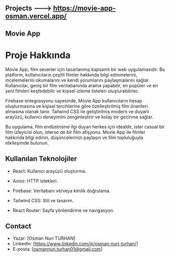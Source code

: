 ## Projects ---> https://movie-app-osman.vercel.app/


## Movie App

# Proje Hakkında

Movie App, film severler için tasarlanmış kapsamlı bir web uygulamasıdır. Bu platform, kullanıcıların çeşitli filmler hakkında bilgi edinmelerini, incelemelerini okumalarını ve kendi yorumlarını paylaşmalarını sağlar. Kullanıcılar, geniş bir film veritabanında arama yapabilir, en popüler ve en yeni filmleri keşfedebilir ve kişisel izleme listeleri oluşturabilirler.

Firebase entegrasyonu sayesinde, Movie App kullanıcıların hesap oluşturmasına ve kişisel tercihlerine göre özelleştirilmiş film önerileri almasına olanak tanır. Tailwind CSS ile geliştirilmiş modern ve duyarlı arayüzü, kullanıcı deneyimini zenginleştirir ve kolay bir gezinme sağlar.

Bu uygulama, film endüstrisine ilgi duyan herkes için idealdir, ister casual bir film izleyicisi olun, isterse de bir film afişyonu. Movie App ile filmler hakkında bilgi edinin, düşüncelerinizi paylaşın ve film topluluğuyla etkileşimde bulunun.

## Kullanılan Teknolojiler

- React: Kullanıcı arayüzü oluşturma.

- Axios: HTTP istekleri.

- Firebase: Veritabanı ve/veya kimlik doğrulama.

- Tailwind CSS: Stil ve tasarım.

- React Router: Sayfa yönlendirme ve navigasyon.

## Contact
- Yazar: [Osman Nuri TURHAN]
- LinkedIn: [https://www.linkedin.com/in/osman-nuri-turhan/]
- E-posta: [osmannuri.turhan01@gmail.com]
